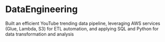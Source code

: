 # DataEngineering

Built an efficient YouTube trending data pipeline, leveraging AWS services
(Glue, Lambda, S3) for ETL automation, and applying SQL and Python for data transformation and analysis
